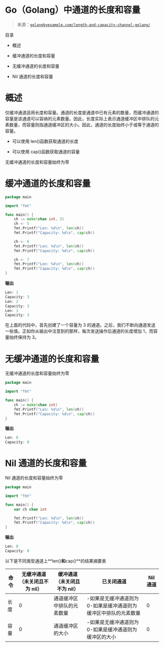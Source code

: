 <!--yml

类别：未分类

日期：2024-10-13 06:24:37

-->

# Go（Golang）中通道的长度和容量

> 来源：[`golangbyexample.com/length-and-capacity-channel-golang/`](https://golangbyexample.com/length-and-capacity-channel-golang/)

目录

+   概述

+   缓冲通道的长度和容量

+   无缓冲通道的长度和容量

+   Nil 通道的长度和容量

# **概述**

仅缓冲通道适用长度和容量。通道的长度是通道中已有元素的数量，而缓冲通道的容量是该通道可以容纳的元素数量。因此，长度实际上表示通道缓冲区中排队的元素数量，而容量则指通道缓冲区的大小。因此，通道的长度始终小于或等于通道的容量。

+   可以使用 len()函数获取通道的长度

+   可以使用 cap()函数获取通道的容量

无缓冲通道的长度和容量始终为零

# **缓冲通道的长度和容量**

```go
package main

import "fmt"

func main() {
	ch := make(chan int, 3)
	ch <- 5
	fmt.Printf("Len: %d\n", len(ch))
	fmt.Printf("Capacity: %d\n", cap(ch))

	ch <- 6
	fmt.Printf("Len: %d\n", len(ch))
	fmt.Printf("Capacity: %d\n", cap(ch))

	ch <- 7
	fmt.Printf("Len: %d\n", len(ch))
	fmt.Printf("Capacity: %d\n", cap(ch))
}
```

**输出**

```go
Len: 1
Capacity: 3
Len: 2
Capacity: 3
Len: 3
Capacity: 3
```

在上面的代码中，首先创建了一个容量为 3 的通道。之后，我们不断向通道发送一些值。正如你从输出中注意到的那样，每次发送操作后通道的长度增加 1，而容量始终保持为 3。

# **无缓冲通道的长度和容量**

无缓冲通道的长度和容量始终为零

```go
package main

import "fmt"

func main() {
    ch := make(chan int)
    fmt.Printf("Len: %d\n", len(ch))
    fmt.Printf("Capacity: %d\n", cap(ch))
}
```

**输出**

```go
Len: 0
Capacity: 0
```

# **Nil 通道的长度和容量**

Nil 通道的长度和容量始终为零

```go
package main

import "fmt"

func main() {
	var ch chan int

	fmt.Printf("Len: %d\n", len(ch))
	fmt.Printf("Capacity: %d\n", cap(ch))
}
```

**输出**

```go
Len: 0
Capacity: 0
```

以下是不同类型通道上**len()**和**cap()**的结果摘要表

| **命令** | **无缓冲通道**（未关闭且不为 nil） | **缓冲通道**（未关闭且不为 nil） | **已关闭通道** | **Nil 通道** |
| --- | --- | --- | --- | --- |
| 长度 | 0 | 通道缓冲区中排队的元素数量 | -如果是无缓冲通道则为 0-如果是缓冲通道则为缓冲区中排队的元素数量 | 0 |
| 容量 | 0 | 通道缓冲区的大小 | -如果是无缓冲通道则为 0-如果是缓冲通道则为缓冲区的大小 | 0 |


